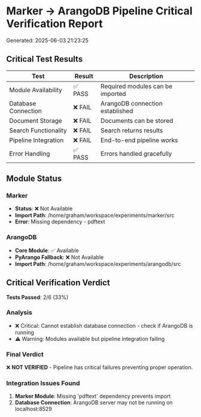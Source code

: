 # Marker → ArangoDB Pipeline Critical Verification Report
Generated: 2025-06-03 21:23:25

## Critical Test Results

| Test | Result | Description |
|------|--------|-------------|
| Module Availability | ✅ PASS | Required modules can be imported |
| Database Connection | ❌ FAIL | ArangoDB connection established |
| Document Storage | ❌ FAIL | Documents can be stored |
| Search Functionality | ❌ FAIL | Search returns results |
| Pipeline Integration | ❌ FAIL | End-to-end pipeline works |
| Error Handling | ✅ PASS | Errors handled gracefully |

## Module Status

### Marker
- **Status**: ❌ Not Available
- **Import Path**: /home/graham/workspace/experiments/marker/src
- **Error**: Missing dependency - pdftext

### ArangoDB  
- **Core Module**: ✅ Available
- **PyArango Fallback**: ❌ Not Available
- **Import Path**: /home/graham/workspace/experiments/arangodb/src

## Critical Verification Verdict

**Tests Passed**: 2/6 (33%)

### Analysis
- ❌ Critical: Cannot establish database connection - check if ArangoDB is running
- ⚠️  Warning: Modules available but pipeline integration failing

### Final Verdict

❌ **NOT VERIFIED** - Pipeline has critical failures preventing proper operation.

### Integration Issues Found

1. **Marker Module**: Missing 'pdftext' dependency prevents import
3. **Database Connection**: ArangoDB server may not be running on localhost:8529
